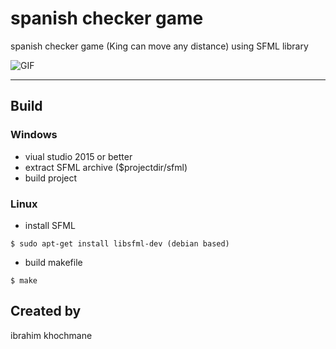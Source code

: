 

# spanish checker game
spanish checker game (King can move any distance) using SFML library



![GIF](https://github.com/ibrahimk9000/test/blob/master/deepin-screen-recorder_prog_2019.gif)



---





## Build



### Windows 

- viual studio 2015 or better
- extract SFML archive ($projectdir/sfml)
- build project

### Linux

- install SFML
```shell
$ sudo apt-get install libsfml-dev (debian based)
```
 

- build makefile
```shell
$ make
```


## Created by 
ibrahim khochmane


